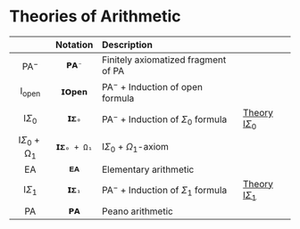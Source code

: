 # Theories of Arithmetic

|                            | Notation | Description                                       |                                                               |
| :-:                        | :-:      | :--                                               | :--                                                           |
| $\mathsf{PA^-}$            | `𝗣𝗔⁻`    | Finitely axiomatized fragment of $\mathsf{PA}$    |                                                               |
| $\mathsf{I_{open}}$        | `𝗜𝗢𝗽𝗲𝗻`  | $\mathsf{PA}^-$ + Induction of open formula       |                                                               |
| $\mathsf{I}\Sigma_0$       | `𝗜𝚺₀`    | $\mathsf{PA}^-$ + Induction of $\Sigma_0$ formula | [Theory $\mathsf{I} \Sigma_0$](./isigma0.md) |
| $\mathsf{I}\Sigma_0 + \mathsf{\Omega_1}$       | `𝗜𝚺₀ + Ω₁`    | $\mathsf{I}\Sigma_0$ + $\Omega_1$-axiom |  |
| $\mathsf{EA}$              | `𝐄𝐀`     | Elementary arithmetic                             |                                                               |
| $\mathsf{I}\Sigma_1$       | `𝗜𝚺₁`    | $\mathsf{PA}^-$ + Induction of $\Sigma_1$ formula | [Theory $\mathsf{I} \Sigma_1$](./isigma1.md) |
| $\mathsf{PA}$              | `𝗣𝗔`     | Peano arithmetic                                  |                                                               |
